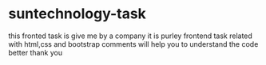 # suntechnology-task
this fronted task is give me by a company it is purley frontend task related with html,css and bootstrap comments will help you to understand the code better thank you
